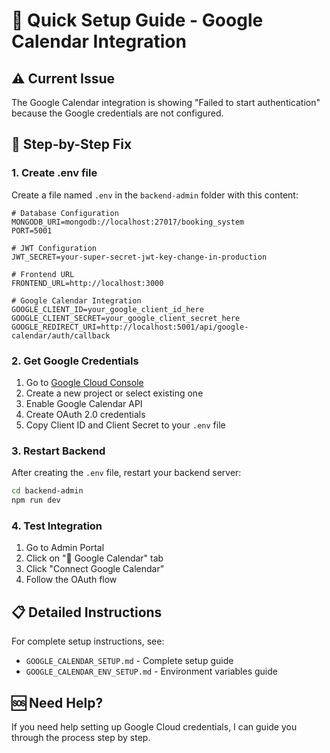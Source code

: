 # 🚀 Quick Setup Guide - Google Calendar Integration

## ⚠️ **Current Issue**
The Google Calendar integration is showing "Failed to start authentication" because the Google credentials are not configured.

## 🔧 **Step-by-Step Fix**

### **1. Create .env file**
Create a file named `.env` in the `backend-admin` folder with this content:

```env
# Database Configuration
MONGODB_URI=mongodb://localhost:27017/booking_system
PORT=5001

# JWT Configuration
JWT_SECRET=your-super-secret-jwt-key-change-in-production

# Frontend URL
FRONTEND_URL=http://localhost:3000

# Google Calendar Integration
GOOGLE_CLIENT_ID=your_google_client_id_here
GOOGLE_CLIENT_SECRET=your_google_client_secret_here
GOOGLE_REDIRECT_URI=http://localhost:5001/api/google-calendar/auth/callback
```

### **2. Get Google Credentials**
1. Go to [Google Cloud Console](https://console.cloud.google.com/)
2. Create a new project or select existing one
3. Enable Google Calendar API
4. Create OAuth 2.0 credentials
5. Copy Client ID and Client Secret to your `.env` file

### **3. Restart Backend**
After creating the `.env` file, restart your backend server:

```bash
cd backend-admin
npm run dev
```

### **4. Test Integration**
1. Go to Admin Portal
2. Click on "📅 Google Calendar" tab
3. Click "Connect Google Calendar"
4. Follow the OAuth flow

## 📋 **Detailed Instructions**

For complete setup instructions, see:
- `GOOGLE_CALENDAR_SETUP.md` - Complete setup guide
- `GOOGLE_CALENDAR_ENV_SETUP.md` - Environment variables guide

## 🆘 **Need Help?**

If you need help setting up Google Cloud credentials, I can guide you through the process step by step.
